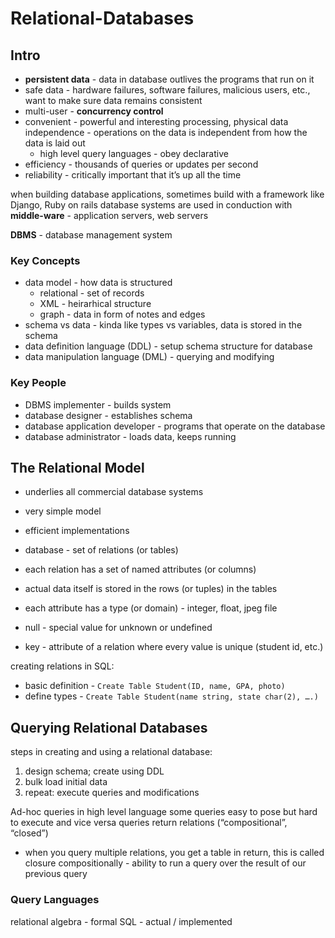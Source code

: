# Relational-Databases

## Intro  
- **persistent data** - data in database outlives the programs that run on it  
- safe data - hardware failures, software failures, malicious users, etc., want to make sure data remains consistent  
- multi-user - **concurrency control**  
- convenient - powerful and interesting processing, physical data independence - operations on the data is independent from how the data is laid out
  - high level query languages - obey declarative
- efficiency - thousands of queries or updates per second
- reliability - critically important that it’s up all the time

when building database applications, sometimes build with a framework like Django, Ruby on rails
database systems are used in conduction with **middle-ware** - application servers, web servers  

**DBMS** - database management system  

### Key Concepts
- data model - how data is structured
    - relational - set of records
    - XML - heirarhical structure
    - graph - data in form of notes and edges
- schema vs data - kinda like types vs variables, data is stored in the schema
- data definition language (DDL) - setup schema structure for database
- data manipulation language (DML) - querying and modifying

### Key People
- DBMS implementer - builds system
- database designer - establishes schema
- database application developer - programs that operate on the database
- database administrator - loads data, keeps running

## The Relational Model
- underlies all commercial database systems
- very simple model
- efficient implementations

- database - set of relations (or tables)
- each relation has a set of named attributes (or columns)
- actual data itself is stored in the rows (or tuples) in the tables
- each attribute has a type (or domain) - integer, float, jpeg file
- null - special value for unknown or undefined
- key - attribute of a relation where every value is unique (student id, etc.)

creating relations in SQL:  
- basic definition - `Create Table Student(ID, name, GPA, photo)`  
- define types - `Create Table Student(name string, state char(2), ….)`


## Querying Relational Databases
steps in creating and using a relational database:
1. design schema; create using DDL
2. bulk load initial data
3. repeat: execute queries and modifications

Ad-hoc queries in high level language
some queries easy to pose but hard to execute and vice versa
queries return relations (“compositional”, “closed”)
- when you query multiple relations, you get a table in return, this is called closure
compositionally - ability to run a query over the result of our previous query

### Query Languages
relational algebra - formal
SQL - actual / implemented









